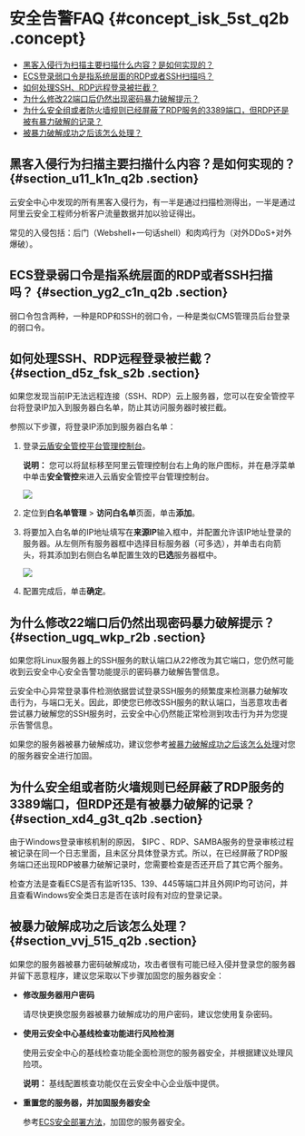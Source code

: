 # 安全告警FAQ {#concept_isk_5st_q2b .concept}

-   [黑客入侵行为扫描主要扫描什么内容？是如何实现的？](#)
-   [ECS登录弱口令是指系统层面的RDP或者SSH扫描吗？](#)
-   [如何处理SSH、RDP远程登录被拦截？](#)
-   [为什么修改22端口后仍然出现密码暴力破解提示？](#)
-   [为什么安全组或者防火墙规则已经屏蔽了RDP服务的3389端口，但RDP还是被有暴力破解的记录？](#)
-   [被暴力破解成功之后该怎么处理？](#)

## 黑客入侵行为扫描主要扫描什么内容？是如何实现的？ {#section_u11_k1n_q2b .section}

云安全中心中发现的所有黑客入侵行为，有一半是通过扫描检测得出，一半是通过阿里云安全工程师分析客户流量数据并加以验证得出。

常见的入侵包括：后门（Webshell+一句话shell）和肉鸡行为（对外DDoS+对外爆破）。

## ECS登录弱口令是指系统层面的RDP或者SSH扫描吗？ {#section_yg2_c1n_q2b .section}

弱口令包含两种，一种是RDP和SSH的弱口令，一种是类似CMS管理员后台登录的弱口令。

## 如何处理SSH、RDP远程登录被拦截？ {#section_d5z_fsk_s2b .section}

如果您发现当前IP无法远程连接（SSH、RDP）云上服务器，您可以在安全管控平台将登录IP加入到服务器白名单，防止其访问服务器时被拦截。

参照以下步骤，将登录IP添加到服务器白名单：

1.  登录[云盾安全管控平台管理控制台](https://yundun.console.aliyun.com/?p=sc#/)。

    **说明：** 您可以将鼠标移至阿里云管理控制台右上角的账户图标，并在悬浮菜单中单击**安全管控**来进入云盾安全管控平台管理控制台。

    ![](http://static-aliyun-doc.oss-cn-hangzhou.aliyuncs.com/assets/img/17025/15530173008963_zh-CN.png)

2.  定位到**白名单管理** \> **访问白名单**页面，单击**添加**。
3.  将要加入白名单的IP地址填写在**来源IP**输入框中，并配置允许该IP地址登录的服务器。从左侧所有服务器框中选择目标服务器（可多选），并单击右向箭头，将其添加到右侧白名单配置生效的**已选**服务器框中。

    ![](http://static-aliyun-doc.oss-cn-hangzhou.aliyuncs.com/assets/img/17025/15530173008964_zh-CN.png)

4.  配置完成后，单击**确定**。

## 为什么修改22端口后仍然出现密码暴力破解提示？ {#section_ugq_wkp_r2b .section}

如果您将Linux服务器上的SSH服务的默认端口从22修改为其它端口，您仍然可能收到云安全中心安全告警功能提示的密码暴力破解告警信息。

云安全中心异常登录事件检测依据尝试登录SSH服务的频繁度来检测暴力破解攻击行为，与端口无关。因此，即使您已修改SSH服务的默认端口，当恶意攻击者尝试暴力破解您的SSH服务时，云安全中心仍然能正常检测到攻击行为并为您提示告警信息。

如果您的服务器被暴力破解成功，建议您参考[被暴力破解成功之后该怎么处理](#)对您的服务器安全进行加固。

## 为什么安全组或者防火墙规则已经屏蔽了RDP服务的3389端口，但RDP还是有被暴力破解的记录？ {#section_xd4_g3t_q2b .section}

由于Windows登录审核机制的原因， $IPC 、RDP、SAMBA服务的登录审核过程被记录在同一个日志里面，且未区分具体登录方式。所以，在已经屏蔽了RDP服务端口还出现RDP被暴力破解记录时，您需要检查是否还开启了其它两个服务。

检查方法是查看ECS是否有监听135、139、445等端口并且外网IP均可访问，并且查看Windows安全类日志是否在该时段有对应的登录记录。

## 被暴力破解成功之后该怎么处理？ {#section_vvj_515_q2b .section}

如果您的服务器被暴力密码破解成功，攻击者很有可能已经入侵并登录您的服务器并留下恶意程序，建议您采取以下步骤加固您的服务器安全：

-   **修改服务器用户密码**

    请尽快更换您服务器被暴力破解成功的用户密码，建议您使用复杂密码。

-   **使用云安全中心基线检查功能进行风险检测**

    使用云安全中心的基线检查功能全面检测您的服务器安全，并根据建议处理风险项。

    **说明：** 基线配置核查功能仅在云安全中心企业版中提供。

-   **重置您的服务器，并加固服务器安全**

    参考[ECS安全部署方法](https://help.aliyun.com/document_detail/37538.html)，加固您的服务器安全。


